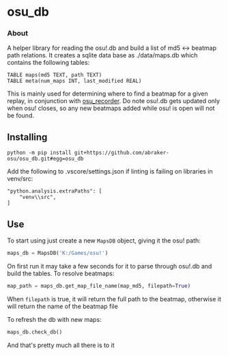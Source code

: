 # osu_db

### About

A helper library for reading the osu!.db and build a list of md5 <-> beatmap path relations. It creates a sqlite data base as ./data/maps.db which contains the following tables:

```
TABLE maps(md5 TEXT, path TEXT)
TABLE meta(num_maps INT, last_modified REAL)
```

This is mainly used for determining where to find a beatmap for a given replay, in conjunction with [osu_recorder](https://github.com/orgs/abraker-osu/repositories).
Do note osu!.db gets updated only when osu! closes, so any new beatmaps added while osu! is open will not be found.

## Installing

```
python -m pip install git+https://github.com/abraker-osu/osu_db.git#egg=osu_db
```

Add the following to .vscore/settings.json if linting is failing on libraries in venv/src:
```
"python.analysis.extraPaths": [
    "venv\\src",
]
```

## Use
To start using just create a new `MapsDB` object, giving it the osu! path:
```py
maps_db = MapsDB('K:/Games/osu!')
```

On first run it may take a few seconds for it to parse through osu!.db and build the tables.
To resolve beatmaps:

```py
map_path = maps_db.get_map_file_name(map_md5, filepath=True)
```
When `filepath` is true, it will return the full path to the beatmap, otherwise it will return the name of the beatmap file

To refresh the db with new maps:
```py
maps_db.check_db()
```

And that's pretty much all there is to it
